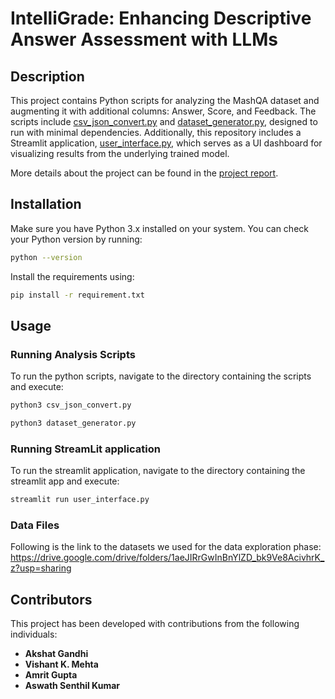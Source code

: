 # IntelliGrade: Enhancing Descriptive Answer Assessment with LLMs

## Description
This project contains Python scripts for analyzing the MashQA dataset and augmenting it with additional columns: Answer, Score, and Feedback. The scripts include [csv_json_convert.py](https://github.com/vishant-mehta/fai-project/blob/main/json_csv_convert.py) and [dataset_generator.py](https://github.com/vishant-mehta/fai-project/blob/main/dataset_generator.py), designed to run with minimal dependencies. Additionally, this repository includes a Streamlit application, [user_interface.py](https://github.com/vishant-mehta/fai-project/blob/main/user_interface.py), which serves as a UI dashboard for visualizing results from the underlying trained model.

More details about the project can be found in the [project report](https://github.com/vishant-mehta/fai-project/blob/main/FAI_Project.pdf).


## Installation
Make sure you have Python 3.x installed on your system. You can check your Python version by running:
```bash
python --version
```
Install the requirements using:
```bash
pip install -r requirement.txt
```

## Usage

### Running Analysis Scripts
To run the python scripts, navigate to the directory containing the scripts and execute:
```bash
python3 csv_json_convert.py
```
```bash
python3 dataset_generator.py
```

### Running StreamLit application
To run the streamlit application, navigate to the directory containing the streamlit app and execute:
```bash
streamlit run user_interface.py
```

### Data Files
Following is the link to the datasets we used for the data exploration phase: https://drive.google.com/drive/folders/1aeJIRrGwInBnYlZD_bk9Ve8AcivhrK_z?usp=sharing

## Contributors

This project has been developed with contributions from the following individuals:

- **Akshat Gandhi** 
- **Vishant K. Mehta** 
- **Amrit Gupta** 
- **Aswath Senthil Kumar**
